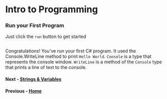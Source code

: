 # Intro to Programming

### Run your First Program
Just click the `run` button to get started

``` cs --region intro --source-file .\myapp\Program.cs --project .\myapp\myapp.csproj 
```
Congratulations! You've run your first C# program. It used the Console.WriteLine method to print `Hello World`. `Console` is a type that represents the console window. `WriteLine` is a method of the `Console` type that prints a line of text to the console. 


#### Next - [Strings & Variables](./Strings.md)

#### Previous - [Home](./Readme.md)